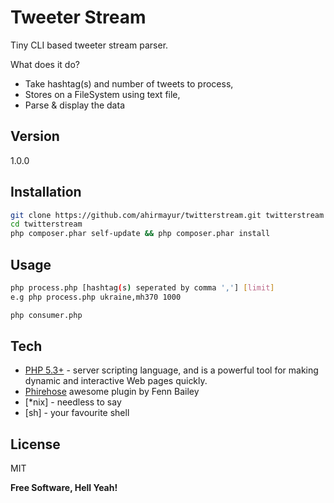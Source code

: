 Tweeter Stream
=========

Tiny CLI based tweeter stream parser.

What does it do?

  - Take hashtag(s) and number of tweets to process,
  - Stores on a FileSystem using text file,
  - Parse & display the data

Version
----

1.0.0

Installation
--------------

```sh
git clone https://github.com/ahirmayur/twitterstream.git twitterstream
cd twitterstream
php composer.phar self-update && php composer.phar install
```

Usage
--------------

```sh
php process.php [hashtag(s) seperated by comma ','] [limit] 
e.g php process.php ukraine,mh370 1000

php consumer.php
```

Tech
-----------

* [PHP 5.3+] - server scripting language, and is a powerful tool for making dynamic and interactive Web pages quickly.
* [Phirehose] awesome plugin by Fenn Bailey
* [*nix] - needless to say
* [sh] - your favourite shell

License
----

MIT


**Free Software, Hell Yeah!**

[PHP 5.3+]:http://www.php.net/
[Phirehose]:https://github.com/fennb/phirehose

    